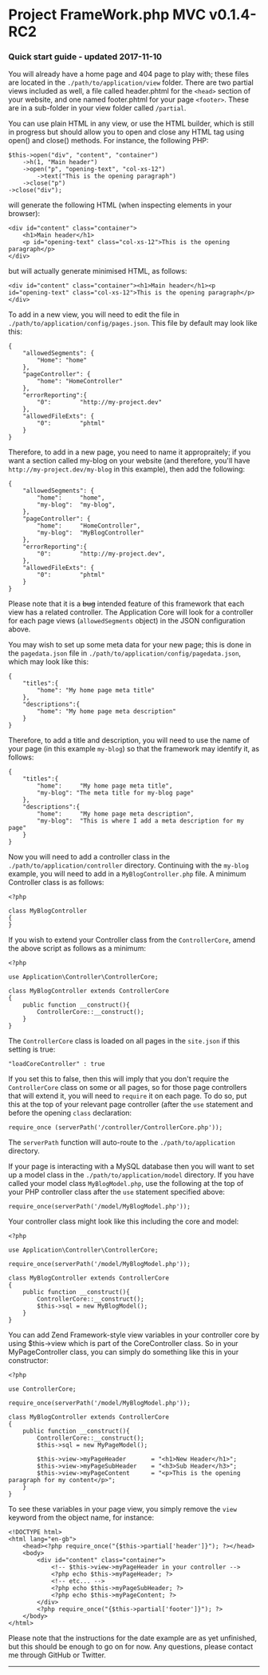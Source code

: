 # Project FrameWork.php MVC v0.1.4-RC2 #

### Quick start guide - updated 2017-11-10 ###

You will already have a home page and 404 page to play with; these files are located in the `./path/to/application/view` folder. There are two partial views included as well, a file called header.phtml for the `<head>` section of your website, and one named footer.phtml for your page `<footer>`. These are in a sub-folder in your view folder called `/partial`.

You can use plain HTML in any view, or use the HTML builder, which is still in progress but should allow you to open and close any HTML tag using open() and close() methods. For instance, the following PHP:

	$this->open("div", "content", "container")
		->h(1, "Main header")
		->open("p", "opening-text", "col-xs-12")
			->text("This is the opening paragraph")
		->close("p")
	->close("div");

will generate the following HTML (when inspecting elements in your browser):

	<div id="content" class="container">
		<h1>Main header</h1>
		<p id="opening-text" class="col-xs-12">This is the opening paragraph</p>
	</div>

but will actually generate minimised HTML, as follows:

	<div id="content" class="container"><h1>Main header</h1><p id="opening-text" class="col-xs-12">This is the opening paragraph</p></div>

To add in a new view, you will need to edit the file in `./path/to/application/config/pages.json`. This file by default may look like this:

	{
		"allowedSegments": {
			"Home":	"home"
		},
		"pageController": {
			"home":	"HomeController"
		},
		"errorReporting":{
			"0":		"http://my-project.dev"
		},
		"allowedFileExts": {
			"0":		"phtml"
		}
	}

Therefore, to add in a new page, you need to name it appropraitely; if you want a section called my-blog on your website (and therefore, you'll have `http://my-project.dev/my-blog` in this example), then add the following:

	{
		"allowedSegments": {
			"home":		"home",
			"my-blog":	"my-blog",
		},
		"pageController": {
			"home":		"HomeController",
			"my-blog":	"MyBlogController"
		},
		"errorReporting":{
			"0":		"http://my-project.dev",
		},
		"allowedFileExts": {
			"0":		"phtml"
		}
	}

Please note that it is a <strike>bug</strike> intended feature of this framework that each view has a related controller. The Application Core will look for a controller for each page views (`allowedSegments` object) in the JSON configuration above.

You may wish to set up some meta data for your new page; this is done in the `pagedata.json` file in `./path/to/application/config/pagedata.json`, which may look like this:

	{
		"titles":{
			"home":	"My home page meta title"
		},
		"descriptions":{
			"home":	"My home page meta description"
		}
	}

Therefore, to add a title and description, you will need to use the name of your page (in this example `my-blog`) so that the framework may identify it, as follows:

	{
		"titles":{
			"home":		"My home page meta title",
			"my-blog": "The meta title for my-blog page"
		},
		"descriptions":{
			"home":		"My home page meta description",
			"my-blog":	"This is where I add a meta description for my page"
		}
	}

Now you will need to add a controller class in the `./path/to/application/controller` directory. Continuing with the `my-blog` example, you will need to add in a `MyBlogController.php` file. A minimum Controller class is as follows:

	<?php
	
	class MyBlogController
	{
	}

If you wish to extend your Controller class from the `ControllerCore`, amend the above script as follows as a minimum:

	<?php
	
	use Application\Controller\ControllerCore;
	
	class MyBlogController extends ControllerCore
	{
		public function __construct(){
			ControllerCore::__construct();
		}
	}

The `ControllerCore` class is loaded on all pages in the `site.json` if this setting is true:

	"loadCoreController" : true

If you set this to false, then this will imply that you don't require the `ControllerCore` class on some or all pages, so for those page controllers that will extend it, you will need to `require` it on each page. To do so, put this at the top of your relevant page controller (after the `use` statement and before the opening `class` declaration:

    require_once (serverPath('/controller/ControllerCore.php'));

The `serverPath` function will auto-route to the `./path/to/application` directory.

If your page is interacting with a MySQL database then you will want to set up a model class in the `./path/to/application/model` directory. If you have called your model class `MyBlogModel.php`, use the following at the top of your PHP controller class after the `use` statement specified above:

	require_once(serverPath('/model/MyBlogModel.php'));

Your controller class might look like this including the core and model:

	<?php
	
	use Application\Controller\ControllerCore;
	
	require_once(serverPath('/model/MyBlogModel.php'));

	class MyBlogController extends ControllerCore
	{
		public function __construct(){
			ControllerCore::__construct();
			$this->sql = new MyBlogModel();
		}
	}

You can add Zend Framework-style view variables in your controller core by using $this->view which is part of the CoreController class. So in your MyPageController class, you can simply do something like this in your constructor:

	<?php
	
	use ControllerCore;
	
	require_once(serverPath('/model/MyBlogModel.php'));
	
	class MyBlogController extends ControllerCore
	{
		public function __construct(){
			ControllerCore::__construct();
			$this->sql = new MyPageModel();
		
			$this->view->myPageHeader		= "<h1>New Header</h1>";
			$this->view->myPageSubHeader	= "<h3>Sub Header</h3>";
			$this->view->myPageContent		= "<p>This is the opening paragraph for my content</p>";
		}
	}

To see these variables in your page view, you simply remove the `view` keyword from the object name, for instance:

	<!DOCTYPE html>
	<html lang="en-gb">
    	<head><?php require_once("{$this->partial['header']}"); ?></head>
    	<body>
    		<div id="content" class="container">
    			<!-- $this->view->myPageHeader in your controller -->
				<?php echo $this->myPageHeader; ?>
				<!-- etc... -->
				<?php echo $this->myPageSubHeader; ?>
				<?php echo $this->myPageContent; ?>
			</div>
			<?php require_once("{$this->partial['footer']}"); ?>
		</body>
	</html>

Please note that the instructions for the date example are as yet unfinished, but this should be enough to go on for now. Any questions, please contact me through GitHub or Twitter.

---
